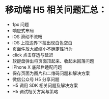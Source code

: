 # 移动端 H5 相关问题汇总：

- 1px 问题
- 响应式布局
- iOS 滑动不流畅
- iOS 上拉边界下拉出现白色空白
- 页面件放大或缩小不确定性行为
- click 点击穿透与延迟
- 软键盘弹出将页面顶起来、收起未回落问题
- iPhone X 底部栏适配问题
-  保存页面为图片和二维码问题和解决方案
- 微信公众号 H5 分享问题
- H5 调用 SDK 相关问题及解决方案
- H5 调试相关方案与策略
